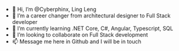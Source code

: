 - 👋 Hi, I’m @Cyberphinx, Ling Leng
- 👀 I’m a career changer from architectural designer to Full Stack developer
- 🌱 I’m currently learning .NET Core, C#, Angular, Typescript, SQL
- 💞️ I’m looking to collaborate on Full Stack development
- 📫 Message me here in Github and I will be in touch

<!---
Cyberphinx/Cyberphinx is a ✨ special ✨ repository because its `README.md` (this file) appears on your GitHub profile.
You can click the Preview link to take a look at your changes.
--->
